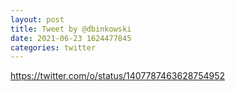 ```yaml
--- 
layout: post 
title: Tweet by @dbinkowski 
date: 2021-06-23 1624477845 
categories: twitter 
--- 
```

https://twitter.com/o/status/1407787463628754952